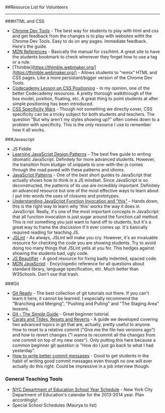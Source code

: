 ##Resource List for Volunteers

-----------

###HTML and CSS

- [Chrome Dev Tools](https://developers.google.com/chrome-developer-tools/) - The best way for students to play with html and css and get feedback from the changes is to play with websites witht the Chrome Dev Tools. Easy to do on any pages. Immediate feedback. Here's the guide.
- [MDN References](https://developer.mozilla.org/en-US/docs/Web) - Basically the manual for css/html. A great site to have the students bookmark to check whenever they forget how to use a tag or a rule.
- [Thimble](https://thimble.webmaker.org/](https://thimble.webmaker.org/) - Allows students to "remix" HTML and CSS pages. Like a more persistant/bigger version of the Chrome Dev Tools.
- [Codecademy Lesson on CSS Positioning](http://www.codecademy.com/courses/web-beginner-en-6merh) - In my opinion, one of the better Codecademy resources. A pretty thorough walkthrough of the box model, position, floating, etc. A great thing to point students at after simple positioning has been introduced.
- [CSS Specificity Wars](http://www.stuffandnonsense.co.uk/archives/css_specificity_wars.html) - Though not something we directly cover, CSS specificity can be a tricky subject for both students and teachers. The question "But why aren't my styles showing up?" often comes down to a problem with specificity. This is the only resource I use to remember how it all works.


###Javascript

- JS Fiddle
- [Learning JavaScript Design Patterns](http://addyosmani.com/resources/essentialjsdesignpatterns/book/) - The best free guide to writing idiomatic JavaScript. Definitely for more advanced students. However, the transition from kludger of snippets to one-with-the-js comes through the road paved with these patterns and idioms.
- [JavaScript Patterns](http://www.amazon.com/JavaScript-Patterns-Stoyan-Stefanov/dp/0596806752/ref=sr_1_1?ie=UTF8&qid=1376836413&sr=8-1&keywords=javascript+patterns) - One of the best short guides to JavaScript that actually shows how to think in a JS mindset. Since JavaScript is so deconstructed, the patterns of its use are incredibly important. Definitely an advanced resource but one of the most effective ways to learn about / put into words the uses of closures and prototypes. 
- [Understanding JavaScript Function Invocation and "this"](http://yehudakatz.com/2011/08/11/understanding-javascript-function-invocation-and-this/) - Hands down, this is the right way to learn why 'this' works the way it does in JavaScript. Really, it's one of the most important concepts in JavaScript: that all function invocation is just sugar around the function.call method. This is not something you just want to hand off to students, but it's a great way to frame the discussion if it ever comes up. It's basically required reading for teaching JS.
- [JSLint](http://www.jslint.com/) - As always, JSLint will make you cry. However, it's an invaluable resource for checking the code you are showing students. Try to avoid doing too many things that JSLint yells at you for. This hedges against showing the students bad, ugly code.
- [JS Beautifier](http://jsbeautifier.org/) -  A good resource for fixing badly indented, spaced code. 
- [MDN JavaScript](https://developer.mozilla.org/en-US/docs/Web/JavaScript) - Encyclopedic reference for all questions about standard library, language specification, etc. Much better than W3Schools. Don't use that trash.

###Git

- [Git Ready](http://gitready.com/) - The best collection of git tutorials out there. If you can't learn it here, it cannot be learned. I especially recommend the "Branching and Merging", "Pushing and Pulling" and "The Staging Area" lessons.
- [Git - The Simple Guide](http://rogerdudler.github.io/git-guide/) - Great beginner tutorial. 
- [Carats and Tildes, Resets and Reverts](https://gist.github.com/esmooov/2789156) - A guide we developed covering two advanced topics in git that are, actually, pretty useful to anyone. How to reset to a relative commit ("Give me the file two versions ago") and how to revert changes ("I wanna to recommit all the changes from one commit on top of my new ones"). Only putting this here because a common beginner git question is "How do I just go back to what I had yesterday".
- [How to write better commit messages](http://robots.thoughtbot.com/post/48933156625/5-useful-tips-for-a-better-commit-message) - Good to get students in the habit of writing good commit messages even though no one will ever actually do this right. Could be impressive in a job interview though. 




### General Teaching Tools

- [NYC Department of Education School Year Schedule](http://schools.nyc.gov/NR/rdonlyres/D45BBFC5-BB4E-4C6B-ACE7-F7E15D8AA1BE/0/20132014SchoolYearCalendar.pdf) - New York City Department of Education's calendar for the 2013-2014 year. Plan accordingly!
- Special School Schedules (Maurya to list)

